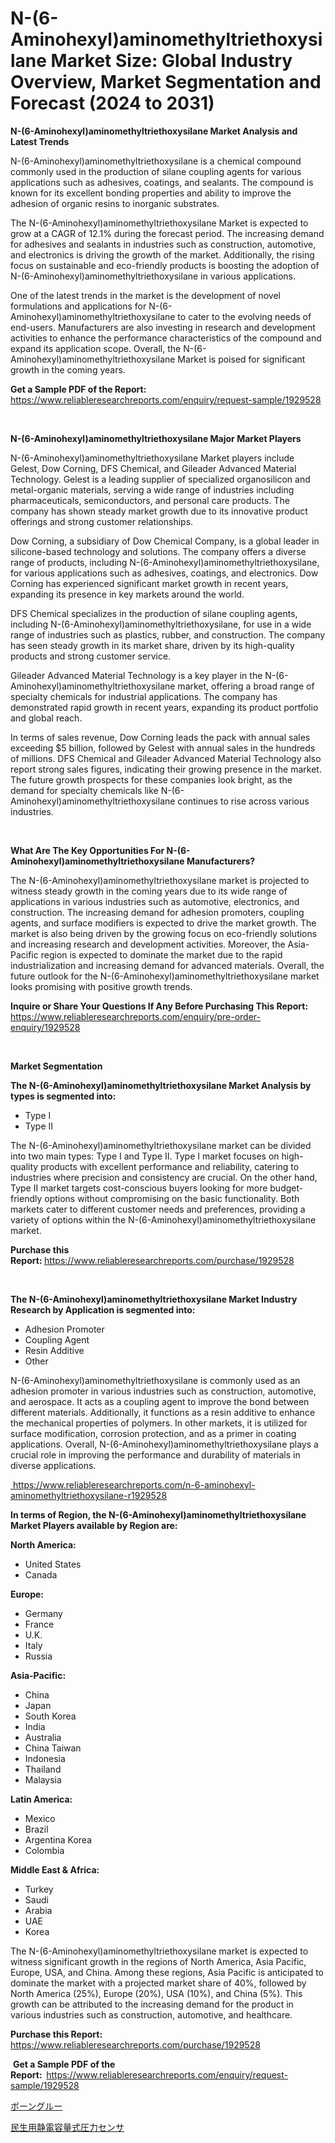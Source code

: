 <p><h1>N-(6-Aminohexyl)aminomethyltriethoxysilane Market Size: Global Industry Overview, Market Segmentation and Forecast (2024 to 2031)</h1></p><p><strong>N-(6-Aminohexyl)aminomethyltriethoxysilane Market Analysis and Latest Trends</strong></p>
<p><p>N-(6-Aminohexyl)aminomethyltriethoxysilane is a chemical compound commonly used in the production of silane coupling agents for various applications such as adhesives, coatings, and sealants. The compound is known for its excellent bonding properties and ability to improve the adhesion of organic resins to inorganic substrates.</p><p>The N-(6-Aminohexyl)aminomethyltriethoxysilane Market is expected to grow at a CAGR of 12.1% during the forecast period. The increasing demand for adhesives and sealants in industries such as construction, automotive, and electronics is driving the growth of the market. Additionally, the rising focus on sustainable and eco-friendly products is boosting the adoption of N-(6-Aminohexyl)aminomethyltriethoxysilane in various applications.</p><p>One of the latest trends in the market is the development of novel formulations and applications for N-(6-Aminohexyl)aminomethyltriethoxysilane to cater to the evolving needs of end-users. Manufacturers are also investing in research and development activities to enhance the performance characteristics of the compound and expand its application scope. Overall, the N-(6-Aminohexyl)aminomethyltriethoxysilane Market is poised for significant growth in the coming years.</p></p>
<p><strong>Get a Sample PDF of the Report:&nbsp;</strong> <a href="https://www.reliableresearchreports.com/enquiry/request-sample/1929528">https://www.reliableresearchreports.com/enquiry/request-sample/1929528</a></p>
<p>&nbsp;</p>
<p><strong>N-(6-Aminohexyl)aminomethyltriethoxysilane Major Market Players</strong></p>
<p><p>N-(6-Aminohexyl)aminomethyltriethoxysilane Market players include Gelest, Dow Corning, DFS Chemical, and Gileader Advanced Material Technology. Gelest is a leading supplier of specialized organosilicon and metal-organic materials, serving a wide range of industries including pharmaceuticals, semiconductors, and personal care products. The company has shown steady market growth due to its innovative product offerings and strong customer relationships.</p><p>Dow Corning, a subsidiary of Dow Chemical Company, is a global leader in silicone-based technology and solutions. The company offers a diverse range of products, including N-(6-Aminohexyl)aminomethyltriethoxysilane, for various applications such as adhesives, coatings, and electronics. Dow Corning has experienced significant market growth in recent years, expanding its presence in key markets around the world.</p><p>DFS Chemical specializes in the production of silane coupling agents, including N-(6-Aminohexyl)aminomethyltriethoxysilane, for use in a wide range of industries such as plastics, rubber, and construction. The company has seen steady growth in its market share, driven by its high-quality products and strong customer service.</p><p>Gileader Advanced Material Technology is a key player in the N-(6-Aminohexyl)aminomethyltriethoxysilane market, offering a broad range of specialty chemicals for industrial applications. The company has demonstrated rapid growth in recent years, expanding its product portfolio and global reach.</p><p>In terms of sales revenue, Dow Corning leads the pack with annual sales exceeding $5 billion, followed by Gelest with annual sales in the hundreds of millions. DFS Chemical and Gileader Advanced Material Technology also report strong sales figures, indicating their growing presence in the market. The future growth prospects for these companies look bright, as the demand for specialty chemicals like N-(6-Aminohexyl)aminomethyltriethoxysilane continues to rise across various industries.</p></p>
<p>&nbsp;</p>
<p><strong>What Are The Key Opportunities For N-(6-Aminohexyl)aminomethyltriethoxysilane Manufacturers?</strong></p>
<p><p>The N-(6-Aminohexyl)aminomethyltriethoxysilane market is projected to witness steady growth in the coming years due to its wide range of applications in various industries such as automotive, electronics, and construction. The increasing demand for adhesion promoters, coupling agents, and surface modifiers is expected to drive the market growth. The market is also being driven by the growing focus on eco-friendly solutions and increasing research and development activities. Moreover, the Asia-Pacific region is expected to dominate the market due to the rapid industrialization and increasing demand for advanced materials. Overall, the future outlook for the N-(6-Aminohexyl)aminomethyltriethoxysilane market looks promising with positive growth trends.</p></p>
<p><strong>Inquire or Share Your Questions If Any Before Purchasing This Report:</strong> <a href="https://www.reliableresearchreports.com/enquiry/pre-order-enquiry/1929528">https://www.reliableresearchreports.com/enquiry/pre-order-enquiry/1929528</a></p>
<p>&nbsp;</p>
<p><strong>Market Segmentation</strong></p>
<p><strong>The N-(6-Aminohexyl)aminomethyltriethoxysilane Market Analysis by types is segmented into:</strong></p>
<p><ul><li>Type I</li><li>Type II</li></ul></p>
<p><p>The N-(6-Aminohexyl)aminomethyltriethoxysilane market can be divided into two main types: Type I and Type II. Type I market focuses on high-quality products with excellent performance and reliability, catering to industries where precision and consistency are crucial. On the other hand, Type II market targets cost-conscious buyers looking for more budget-friendly options without compromising on the basic functionality. Both markets cater to different customer needs and preferences, providing a variety of options within the N-(6-Aminohexyl)aminomethyltriethoxysilane market.</p></p>
<p><strong>Purchase this Report:&nbsp;</strong><a href="https://www.reliableresearchreports.com/purchase/1929528">https://www.reliableresearchreports.com/purchase/1929528</a></p>
<p>&nbsp;</p>
<p><strong>The N-(6-Aminohexyl)aminomethyltriethoxysilane Market Industry Research by Application is segmented into:</strong></p>
<p><ul><li>Adhesion Promoter</li><li>Coupling Agent</li><li>Resin Additive</li><li>Other</li></ul></p>
<p><p>N-(6-Aminohexyl)aminomethyltriethoxysilane is commonly used as an adhesion promoter in various industries such as construction, automotive, and aerospace. It acts as a coupling agent to improve the bond between different materials. Additionally, it functions as a resin additive to enhance the mechanical properties of polymers. In other markets, it is utilized for surface modification, corrosion protection, and as a primer in coating applications. Overall, N-(6-Aminohexyl)aminomethyltriethoxysilane plays a crucial role in improving the performance and durability of materials in diverse applications.</p></p>
<p><a href="https://www.reliableresearchreports.com/n-6-aminohexyl-aminomethyltriethoxysilane-r1929528">&nbsp;https://www.reliableresearchreports.com/n-6-aminohexyl-aminomethyltriethoxysilane-r1929528</a></p>
<p><strong>In terms of Region, the N-(6-Aminohexyl)aminomethyltriethoxysilane Market Players available by Region are:</strong></p>
<p>
    <p> <strong> North America: </strong>
        <ul>
            <li>United States</li>
            <li>Canada</li>
        </ul>
        </p> 
    <p> <strong> Europe: </strong>
        <ul>
            <li>Germany</li>
            <li>France</li>
            <li>U.K.</li>
            <li>Italy</li>
            <li>Russia</li>
        </ul>
        </p> 
    <p> <strong> Asia-Pacific: </strong>
        <ul>
            <li>China</li>
            <li>Japan</li>
            <li>South Korea</li>
            <li>India</li>
            <li>Australia</li>
            <li>China Taiwan</li>
            <li>Indonesia</li>
            <li>Thailand</li>
            <li>Malaysia</li>
        </ul>
        </p> 
    <p> <strong> Latin America: </strong>
        <ul>
            <li>Mexico</li>
            <li>Brazil</li>
            <li>Argentina Korea</li>
            <li>Colombia</li>
        </ul>
        </p> 
    <p> <strong> Middle East & Africa: </strong>
        <ul>
            <li>Turkey</li>
            <li>Saudi</li>
            <li>Arabia</li>
            <li>UAE</li>
            <li>Korea</li>
        </ul>
    </p>
    </p>
<p><p>The N-(6-Aminohexyl)aminomethyltriethoxysilane market is expected to witness significant growth in the regions of North America, Asia Pacific, Europe, USA, and China. Among these regions, Asia Pacific is anticipated to dominate the market with a projected market share of 40%, followed by North America (25%), Europe (20%), USA (10%), and China (5%). This growth can be attributed to the increasing demand for the product in various industries such as construction, automotive, and healthcare.</p></p>
<p><strong>Purchase this Report: </strong><a href="https://www.reliableresearchreports.com/purchase/1929528">https://www.reliableresearchreports.com/purchase/1929528</a></p>
<p>&nbsp;<strong>Get a Sample PDF of the Report:&nbsp;&nbsp;</strong><a href="https://www.reliableresearchreports.com/enquiry/request-sample/1929528">https://www.reliableresearchreports.com/enquiry/request-sample/1929528</a></p>
<p><strong></strong></p>
<p><p><a href="https://github.com/lily-u-genius/Market-Research-Report-List-2/blob/main/2908926117228.md">ボーングルー</a></p><p><a href="https://github.com/DemarcusKuhlman/Market-Research-Report-List-1/blob/main/6387954117229.md">民生用静電容量式圧力センサ</a></p></p>